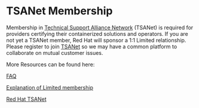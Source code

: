 # TSANet Membership

Membership in [Technical Support Alliance Network](https://tsanet.org/) \(TSANet\) is required for providers certifying their containerized solutions and operators. If you are not yet a TSANet member, Red Hat will sponsor a 1:1 Limited relationship. Please register to join [TSANet](https://redhatconnect.tsanet.org/) so we may have a common platform to collaborate on mutual customer issues.

More Resources can be found here:

[FAQ](https://tsanet.org/wp-content/uploads/2019/06/Red-Hat-Connect_TSANet-Benefits-2019.pdf)

[Explanation of Limited membership ](https://tsanet.org/limited-membership/)

[Red Hat TSANet](https://redhatconnect.connect.tsanet.org/#/)

